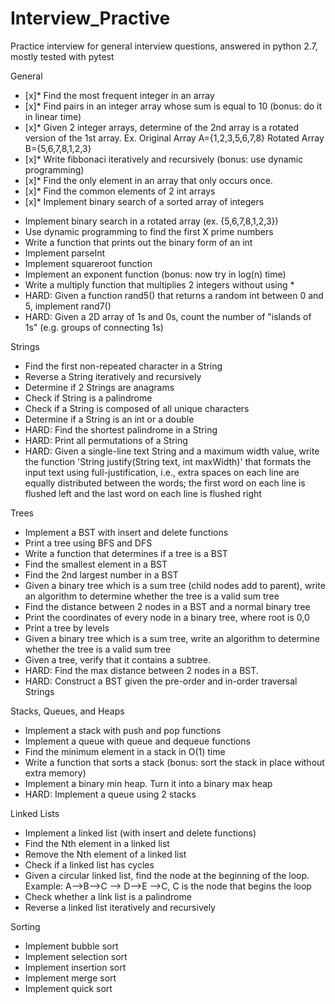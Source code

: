 # Interview_Practive
Practice interview for general interview questions, answered in python 2.7, mostly tested with pytest



General
- [x]* Find the most frequent integer in an array 
- [x]* Find pairs in an integer array whose sum is equal to 10 (bonus: do it in linear time) 
- [x]* Given 2 integer arrays, determine of the 2nd array is a rotated version of the 1st array. Ex. Original Array A={1,2,3,5,6,7,8} Rotated Array B={5,6,7,8,1,2,3}
- [x]* Write fibbonaci iteratively and recursively (bonus: use dynamic programming)
- [x]* Find the only element in an array that only occurs once.
- [x]* Find the common elements of 2 int arrays
- [x]* Implement binary search of a sorted array of integers
* Implement binary search in a rotated array (ex. {5,6,7,8,1,2,3})
* Use dynamic programming to find the first X prime numbers
* Write a function that prints out the binary form of an int
* Implement parseInt
* Implement squareroot function
* Implement an exponent function (bonus: now try in log(n) time)
* Write a multiply function that multiplies 2 integers without using *
* HARD: Given a function rand5() that returns a random int between 0 and 5, implement rand7()
* HARD: Given a 2D array of 1s and 0s, count the number of "islands of 1s" (e.g. groups of connecting 1s)


Strings
* Find the first non-repeated character in a String
* Reverse a String iteratively and recursively
* Determine if 2 Strings are anagrams
* Check if String is a palindrome
* Check if a String is composed of all unique characters
* Determine if a String is an int or a double
* HARD: Find the shortest palindrome in a String
* HARD: Print all permutations of a String
* HARD: Given a single-line text String and a maximum width value, write the function 'String justify(String text, int maxWidth)' that formats the input text using full-justification, i.e., extra spaces on each line are equally distributed between the words; the first word on each line is flushed left and the last word on each line is flushed right


Trees
* Implement a BST with insert and delete functions
* Print a tree using BFS and DFS
* Write a function that determines if a tree is a BST
* Find the smallest element in a BST
* Find the 2nd largest number in a BST
* Given a binary tree which is a sum tree (child nodes add to parent), write an algorithm to determine whether the tree is a valid sum tree
* Find the distance between 2 nodes in a BST and a normal binary tree
* Print the coordinates of every node in a binary tree, where root is 0,0
* Print a tree by levels
* Given a binary tree which is a sum tree, write an algorithm to determine whether the tree is a valid sum tree
* Given a tree, verify that it contains a subtree.
* HARD: Find the max distance between 2 nodes in a BST.
* HARD: Construct a BST given the pre-order and in-order traversal Strings


Stacks, Queues, and Heaps
* Implement a stack with push and pop functions
* Implement a queue with queue and dequeue functions
* Find the minimum element in a stack in O(1) time
* Write a function that sorts a stack (bonus: sort the stack in place without extra memory)
* Implement a binary min heap. Turn it into a binary max heap
* HARD: Implement a queue using 2 stacks


Linked Lists
* Implement a linked list (with insert and delete functions)
* Find the Nth element in a linked list
* Remove the Nth element of a linked list
* Check if a linked list has cycles
* Given a circular linked list, find the node at the beginning of the loop. Example: A-->B-->C --> D-->E -->C, C is the node that begins the loop
* Check whether a link list is a palindrome
* Reverse a linked list iteratively and recursively


Sorting
* Implement bubble sort
* Implement selection sort
* Implement insertion sort
* Implement merge sort
* Implement quick sort
